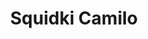 ---
slug: squidki-camilo
title: Squidki Camilo
description: "Squidki Camilo is an exciting online game. Play for free directly in your browser!"
icon: /images/new_mods/Sprunki Camilo.png
url: https://wowtbc.net/sprunkin/sprunki-camilo/index.html
previewImage: /images/new_mods/Sprunki Camilo.png
type: new mods

# SEO配置
seo:
  title: "Squidki Camilo - Play Free Online Game | Fun Browser Games"
  description: "Squidki Camilo - Play this fun online game for free in your browser. No download required!"
  ogImage: "/images/new_mods/Sprunki Camilo.png"
  keywords: "squidki-camilo, online game, browser game, free game, new mods game, play online"

videoUrls:
  - https://www.youtube.com/embed/example1
  - https://www.youtube.com/embed/example2

whyPlay:
  title: "Why Play Squidki Camilo?"
  items:
    - "Immersive Gameplay: Squidki Camilo offers an engaging and immersive gaming experience that will keep you entertained for hours"
    - "Challenging Levels: Test your skills with increasingly difficult challenges and obstacles"
    - "Beautiful Graphics: Enjoy stunning visuals and smooth animations that bring the game world to life"
    - "Regular Updates: New content and features are added regularly to keep the game fresh and exciting"
    - "Free to Play: Experience all the fun without spending a penny"
    - "Community Features: Connect with other players, share strategies, and compete for high scores"
    - "Cross-Platform: Play on any device with a web browser, no downloads required"

features:
  title: "Key Features of Squidki Camilo"
  image: "/images/new_mods/Sprunki Camilo.png"
  items:
    - "Intuitive Controls: Easy to learn controls make Squidki Camilo accessible for players of all skill levels"
    - "Multiple Game Modes: Enjoy various gameplay options that provide different challenges and experiences"
    - "Character Customization: Personalize your gaming experience with unique characters and items"
    - "Achievement System: Complete special tasks to earn rewards and recognition"
    - "Leaderboards: Compete with players worldwide and see who can achieve the highest scores"

characteristics:
  title: "Game Characteristics"
  image: "/images/new_mods/Sprunki Camilo.png"
  items:
    - "Genre: New mods game with elements of strategy and skill"
    - "Difficulty: Suitable for both casual gamers and those seeking a challenge"
    - "Play Time: Quick sessions or extended gameplay, depending on your preference"
    - "Art Style: Vibrant and engaging visuals that enhance the gaming experience"
    - "Sound Design: Immersive audio that complements the gameplay perfectly"

info: "Squidki Camilo is an exciting online game that offers players a unique and engaging gaming experience. With its intuitive controls, stunning visuals, and challenging gameplay, Squidki Camilo provides hours of entertainment for players of all ages and skill levels. Whether you're looking for a quick gaming session during a break or an extended play session, Squidki Camilo delivers an immersive experience that will keep you coming back for more. The game features multiple levels of increasing difficulty, ensuring that players are constantly challenged as they progress. With regular updates adding new content and features, Squidki Camilo remains fresh and exciting, providing endless entertainment options for its growing community of players."

howToPlayIntro: "Welcome to Squidki Camilo! This guide will walk you through the basics and help you master the game. Whether you're a beginner or looking to improve your skills, these tips and instructions will enhance your gaming experience."

howToPlaySteps:
  - title: "Getting Started"
    description: "Begin your Squidki Camilo adventure by familiarizing yourself with the controls. Use your keyboard or mouse to navigate through the game interface. The tutorial will guide you through the basic mechanics and help you understand the objectives."
  - title: "Understanding the Objectives"
    description: "In Squidki Camilo, your main goal is to progress through levels by completing specific objectives. Each level presents unique challenges that require different strategies and approaches."
  - title: "Mastering the Controls"
    description: "Practice using the controls to improve your precision and reaction time. Squidki Camilo requires quick reflexes and strategic thinking to overcome obstacles and defeat opponents."
  - title: "Utilizing Power-ups"
    description: "Collect power-ups throughout the game to enhance your abilities and overcome difficult challenges. Each power-up offers unique advantages that can be crucial for success."
  - title: "Developing Strategies"
    description: "As you progress in Squidki Camilo, develop effective strategies for different scenarios. Analyze patterns, anticipate challenges, and adapt your approach to maximize your performance."

faq:
  title: "Frequently Asked Questions about Squidki Camilo"
  items:
    - question: "Is Squidki Camilo free to play?"
      answer: "Yes, Squidki Camilo is completely free to play directly in your web browser. No downloads or purchases are required to enjoy the full game experience."
    - question: "Can I play Squidki Camilo on mobile devices?"
      answer: "Yes, Squidki Camilo is optimized for both desktop and mobile play. You can enjoy the game on any device with a web browser and internet connection."
    - question: "Are there any in-game purchases?"
      answer: "While Squidki Camilo is free to play, there may be optional in-game purchases available for cosmetic items or additional features that don't affect core gameplay."
    - question: "How often is Squidki Camilo updated?"
      answer: "The developers regularly update Squidki Camilo with new content, features, and improvements based on player feedback and game performance."
    - question: "Can I play Squidki Camilo offline?"
      answer: "Currently, Squidki Camilo requires an internet connection to play as it's a browser-based online game."
    - question: "Is Squidki Camilo suitable for children?"
      answer: "Yes, Squidki Camilo is designed to be family-friendly and suitable for players of all ages."
    - question: "How do I report bugs or issues?"
      answer: "If you encounter any problems while playing Squidki Camilo, you can report them through the game's support page or contact the developers directly through their website."
    - question: "Still Have Questions?"
      answer: "If you have additional questions about Squidki Camilo that aren't covered in this FAQ, please visit our support center or contact our customer service team for assistance."
---